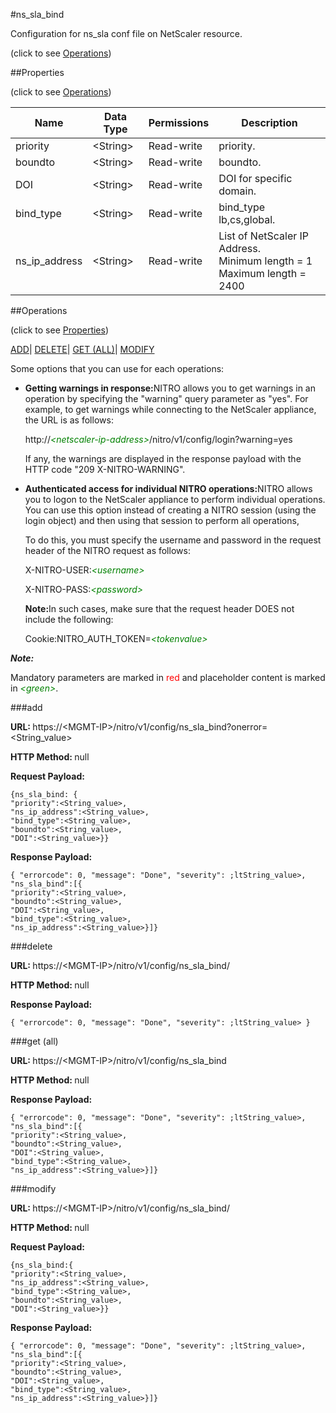 #ns_sla_bind



Configuration for ns_sla conf file on NetScaler resource.

<span>(click to see [Operations](#operations))</span>



##Properties 

<span>(click to see [Operations](#operations))</span>





<table><thead><tr><th>Name</th><th>Data Type</th><th>Permissions</th><th>Description</th></tr></thead><tbody><tr><td>priority</td><td>&lt;String></td><td>Read-write</td><td>priority.</td></tr><tr><td>boundto</td><td>&lt;String></td><td>Read-write</td><td>boundto.</td></tr><tr><td>DOI</td><td>&lt;String></td><td>Read-write</td><td>DOI for specific domain.</td></tr><tr><td>bind_type</td><td>&lt;String></td><td>Read-write</td><td>bind_type lb,cs,global.</td></tr><tr><td>ns_ip_address</td><td>&lt;String></td><td>Read-write</td><td>List of NetScaler IP Address.<br>Minimum length = 1<br>Maximum length = 2400</td></tr></tbody></table>

##Operations 

<span>(click to see [Properties](#properties))</span>





[ADD](#add)| [DELETE](#delete)| [GET (ALL)](#get-all)| [MODIFY](#m)





Some options that you can use for each operations:

<ul><li><p><b>Getting warnings in response:</b>NITRO allows you to get warnings in an operation by specifying the "warning" query parameter as "yes". For example, to get warnings while connecting to the NetScaler appliance, the URL is as follows:</p><p>http://<span style="color:green;font-style:italic;">&lt;netscaler-ip-address&gt;</span>/nitro/v1/config/login?warning=yes</p><p>If any, the warnings are displayed in the response payload with the HTTP code "209 X-NITRO-WARNING".</p></li><li><p><b>Authenticated access for individual NITRO operations:</b>NITRO allows you to logon to the NetScaler appliance to perform individual operations. You can use this option instead of creating a NITRO session (using the login object) and then using that session to perform all operations,</p><p>To do this, you must specify the username and password in the request header of the NITRO request as follows:</p><p>X-NITRO-USER:<span style="color:green;font-style:italic;">&lt;username&gt;</span></p><p>X-NITRO-PASS:<span style="color:green;font-style:italic;">&lt;password&gt;</span></p><p><b>Note:</b>In such cases, make sure that the request header DOES not include the following:</p><p>Cookie:NITRO_AUTH_TOKEN=<span style="color:green;font-style:italic;">&lt;tokenvalue&gt;</span></p></li></ul>







***Note:*** 

Mandatory parameters are marked in <span style="color:#FF0000;">red</span> and placeholder content is marked in <span style="color:green;font-style:italic">&lt;green&gt;</span>.



###add







<b>URL: </b>https://&lt;MGMT-IP&gt;/nitro/v1/config/ns_sla_bind?onerror=&lt;String_value&gt;

<b>HTTP Method: </b>null

<b>Request Payload: </b>
```
{ns_sla_bind: {
"priority":<String_value>,
"ns_ip_address":<String_value>,
"bind_type":<String_value>,
"boundto":<String_value>,
"DOI":<String_value>}}
```

<b>Response Payload: </b>
```
{ "errorcode": 0, "message": "Done", "severity": ;ltString_value>, "ns_sla_bind":[{
"priority":<String_value>,
"boundto":<String_value>,
"DOI":<String_value>,
"bind_type":<String_value>,
"ns_ip_address":<String_value>}]}
```







###delete







<b>URL: </b>https://&lt;MGMT-IP&gt;/nitro/v1/config/ns_sla_bind/

<b>HTTP Method: </b>null

<b>Response Payload: </b>
```
{ "errorcode": 0, "message": "Done", "severity": ;ltString_value> }
```







###get (all)







<b>URL: </b>https://&lt;MGMT-IP&gt;/nitro/v1/config/ns_sla_bind

<b>HTTP Method: </b>null

<b>Response Payload: </b>
```
{ "errorcode": 0, "message": "Done", "severity": ;ltString_value>, "ns_sla_bind":[{
"priority":<String_value>,
"boundto":<String_value>,
"DOI":<String_value>,
"bind_type":<String_value>,
"ns_ip_address":<String_value>}]}
```







###modify







<b>URL: </b>https://&lt;MGMT-IP&gt;/nitro/v1/config/ns_sla_bind/

<b>HTTP Method: </b>null

<b>Request Payload: </b>
```
{ns_sla_bind:{
"priority":<String_value>,
"ns_ip_address":<String_value>,
"bind_type":<String_value>,
"boundto":<String_value>,
"DOI":<String_value>}}
```

<b>Response Payload: </b>
```
{ "errorcode": 0, "message": "Done", "severity": ;ltString_value>, "ns_sla_bind":[{
"priority":<String_value>,
"boundto":<String_value>,
"DOI":<String_value>,
"bind_type":<String_value>,
"ns_ip_address":<String_value>}]}
```








